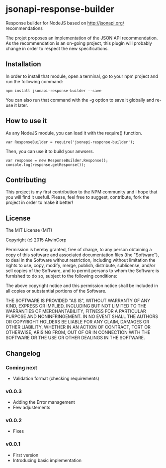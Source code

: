 # jsonapi-response-builder
Response builder for NodeJS based on http://jsonapi.org/ recommendations

The projet proposes an implementation of the JSON API recommendation.
As the recommendation is an on-going project, this plugin will probably change in order to respect the new specifications.

## Installation

In order to install that module, open a terminal, go to your npm project and run the following command:

    npm install jsonapi-response-builder --save

You can also run that command with the -g option to save it globally and re-use it later.

## How to use it

As any NodeJS module, you can load it with the require() function.

    var ResponseBuilder = require('jsonapi-response-builder');

Then, you can use it to build your anwsers.

    var response = new ResponseBuilder.Response();
    console.log(response.getResponse());

## Contributing

This project is my first contribution to the NPM community and i hope that you will find it usefull. Please, feel free to suggest, contribute, fork the project in order to make it better!

## License

The MIT License (MIT)

Copyright (c) 2015 AlwinCorp

Permission is hereby granted, free of charge, to any person obtaining a copy
of this software and associated documentation files (the "Software"), to deal
in the Software without restriction, including without limitation the rights
to use, copy, modify, merge, publish, distribute, sublicense, and/or sell
copies of the Software, and to permit persons to whom the Software is
furnished to do so, subject to the following conditions:

The above copyright notice and this permission notice shall be included in all
copies or substantial portions of the Software.

THE SOFTWARE IS PROVIDED "AS IS", WITHOUT WARRANTY OF ANY KIND, EXPRESS OR
IMPLIED, INCLUDING BUT NOT LIMITED TO THE WARRANTIES OF MERCHANTABILITY,
FITNESS FOR A PARTICULAR PURPOSE AND NONINFRINGEMENT. IN NO EVENT SHALL THE
AUTHORS OR COPYRIGHT HOLDERS BE LIABLE FOR ANY CLAIM, DAMAGES OR OTHER
LIABILITY, WHETHER IN AN ACTION OF CONTRACT, TORT OR OTHERWISE, ARISING FROM,
OUT OF OR IN CONNECTION WITH THE SOFTWARE OR THE USE OR OTHER DEALINGS IN THE
SOFTWARE.

## Changelog

### Coming next
- Validation format (checking requirements)

### v0.0.3
- Adding the Error management
- Few adjustements

### v0.0.2
- Fixes

### v0.0.1
- First version
- Introducing basic implementation